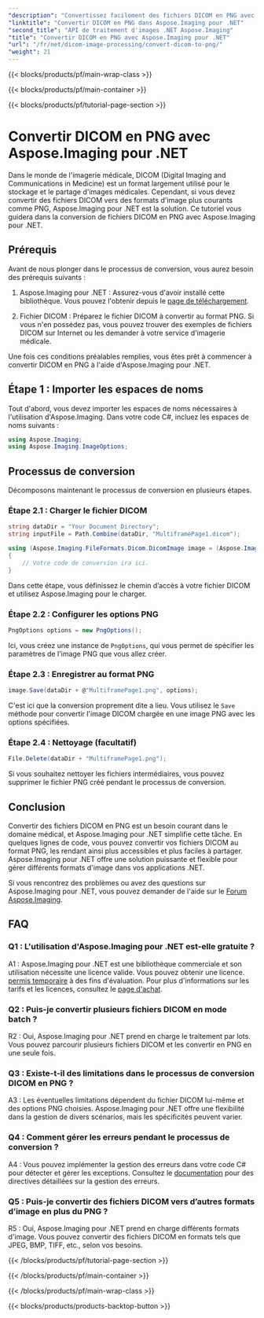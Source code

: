 ```yaml
---
"description": "Convertissez facilement des fichiers DICOM en PNG avec Aspose.Imaging pour .NET. Simplifiez le partage d'images médicales."
"linktitle": "Convertir DICOM en PNG dans Aspose.Imaging pour .NET"
"second_title": "API de traitement d'images .NET Aspose.Imaging"
"title": "Convertir DICOM en PNG avec Aspose.Imaging pour .NET"
"url": "/fr/net/dicom-image-processing/convert-dicom-to-png/"
"weight": 21
---
```


{{< blocks/products/pf/main-wrap-class >}}

{{< blocks/products/pf/main-container >}}

{{< blocks/products/pf/tutorial-page-section >}}

# Convertir DICOM en PNG avec Aspose.Imaging pour .NET

Dans le monde de l'imagerie médicale, DICOM (Digital Imaging and Communications in Medicine) est un format largement utilisé pour le stockage et le partage d'images médicales. Cependant, si vous devez convertir des fichiers DICOM vers des formats d'image plus courants comme PNG, Aspose.Imaging pour .NET est la solution. Ce tutoriel vous guidera dans la conversion de fichiers DICOM en PNG avec Aspose.Imaging pour .NET.

## Prérequis

Avant de nous plonger dans le processus de conversion, vous aurez besoin des prérequis suivants :

1. Aspose.Imaging pour .NET : Assurez-vous d'avoir installé cette bibliothèque. Vous pouvez l'obtenir depuis le [page de téléchargement](https://releases.aspose.com/imaging/net/).

2. Fichier DICOM : Préparez le fichier DICOM à convertir au format PNG. Si vous n'en possédez pas, vous pouvez trouver des exemples de fichiers DICOM sur Internet ou les demander à votre service d'imagerie médicale.

Une fois ces conditions préalables remplies, vous êtes prêt à commencer à convertir DICOM en PNG à l'aide d'Aspose.Imaging pour .NET.

## Étape 1 : Importer les espaces de noms

Tout d'abord, vous devez importer les espaces de noms nécessaires à l'utilisation d'Aspose.Imaging. Dans votre code C#, incluez les espaces de noms suivants :

```csharp
using Aspose.Imaging;
using Aspose.Imaging.ImageOptions;
```

## Processus de conversion

Décomposons maintenant le processus de conversion en plusieurs étapes.

### Étape 2.1 : Charger le fichier DICOM

```csharp
string dataDir = "Your Document Directory";
string inputFile = Path.Combine(dataDir, "MultiframePage1.dicom");

using (Aspose.Imaging.FileFormats.Dicom.DicomImage image = (Aspose.Imaging.FileFormats.Dicom.DicomImage)Image.Load(inputFile))
{
    // Votre code de conversion ira ici.
}
```

Dans cette étape, vous définissez le chemin d’accès à votre fichier DICOM et utilisez Aspose.Imaging pour le charger.

### Étape 2.2 : Configurer les options PNG

```csharp
PngOptions options = new PngOptions();
```

Ici, vous créez une instance de `PngOptions`, qui vous permet de spécifier les paramètres de l'image PNG que vous allez créer.

### Étape 2.3 : Enregistrer au format PNG

```csharp
image.Save(dataDir + @"MultiframePage1.png", options);
```

C'est ici que la conversion proprement dite a lieu. Vous utilisez le `Save` méthode pour convertir l'image DICOM chargée en une image PNG avec les options spécifiées.

### Étape 2.4 : Nettoyage (facultatif)

```csharp
File.Delete(dataDir + "MultiframePage1.png");
```

Si vous souhaitez nettoyer les fichiers intermédiaires, vous pouvez supprimer le fichier PNG créé pendant le processus de conversion.

## Conclusion

Convertir des fichiers DICOM en PNG est un besoin courant dans le domaine médical, et Aspose.Imaging pour .NET simplifie cette tâche. En quelques lignes de code, vous pouvez convertir vos fichiers DICOM au format PNG, les rendant ainsi plus accessibles et plus faciles à partager. Aspose.Imaging pour .NET offre une solution puissante et flexible pour gérer différents formats d'image dans vos applications .NET.

Si vous rencontrez des problèmes ou avez des questions sur Aspose.Imaging pour .NET, vous pouvez demander de l'aide sur le [Forum Aspose.Imaging](https://forum.aspose.com/).

## FAQ

### Q1 : L'utilisation d'Aspose.Imaging pour .NET est-elle gratuite ?

A1 : Aspose.Imaging pour .NET est une bibliothèque commerciale et son utilisation nécessite une licence valide. Vous pouvez obtenir une licence. [permis temporaire](https://purchase.aspose.com/temporary-license/) à des fins d'évaluation. Pour plus d'informations sur les tarifs et les licences, consultez le [page d'achat](https://purchase.aspose.com/buy).

### Q2 : Puis-je convertir plusieurs fichiers DICOM en mode batch ?

R2 : Oui, Aspose.Imaging pour .NET prend en charge le traitement par lots. Vous pouvez parcourir plusieurs fichiers DICOM et les convertir en PNG en une seule fois.

### Q3 : Existe-t-il des limitations dans le processus de conversion DICOM en PNG ?

A3 : Les éventuelles limitations dépendent du fichier DICOM lui-même et des options PNG choisies. Aspose.Imaging pour .NET offre une flexibilité dans la gestion de divers scénarios, mais les spécificités peuvent varier.

### Q4 : Comment gérer les erreurs pendant le processus de conversion ?

A4 : Vous pouvez implémenter la gestion des erreurs dans votre code C# pour détecter et gérer les exceptions. Consultez le [documentation](https://reference.aspose.com/imaging/net/) pour des directives détaillées sur la gestion des erreurs.

### Q5 : Puis-je convertir des fichiers DICOM vers d’autres formats d’image en plus du PNG ?

R5 : Oui, Aspose.Imaging pour .NET prend en charge différents formats d'image. Vous pouvez convertir des fichiers DICOM en formats tels que JPEG, BMP, TIFF, etc., selon vos besoins.

{{< /blocks/products/pf/tutorial-page-section >}}

{{< /blocks/products/pf/main-container >}}

{{< /blocks/products/pf/main-wrap-class >}}

{{< blocks/products/products-backtop-button >}}